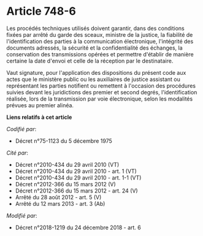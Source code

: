 # Article 748-6

Les procédés techniques utilisés doivent garantir, dans des conditions fixées par arrêté du garde des sceaux, ministre de la
justice, la fiabilité de l'identification des parties à la communication électronique, l'intégrité des documents adressés, la
sécurité et la confidentialité des échanges, la conservation des transmissions opérées et permettre d'établir de manière
certaine la date d'envoi et celle de la réception par le destinataire.

Vaut signature, pour l'application des dispositions du présent code aux actes que le ministère public ou les auxiliaires de
justice assistant ou représentant les parties notifient ou remettent à l'occasion des procédures suivies devant les
juridictions des premier et second degrés, l'identification réalisée, lors de la transmission par voie électronique, selon
les modalités prévues au premier alinéa.

**Liens relatifs à cet article**

_Codifié par_:

  - Décret n°75-1123 du 5 décembre 1975

_Cité par_:

  - Décret n°2010-434 du 29 avril 2010 (VT)
  - Décret n°2010-434 du 29 avril 2010 - art. 1 (VT)
  - Décret n°2010-434 du 29 avril 2010 - art. 1-1 (VT)
  - Décret n°2012-366 du 15 mars 2012 (V)
  - Décret n°2012-366 du 15 mars 2012 - art. 24 (V)
  - Arrêté du 28 août 2012 - art. 5 (V)
  - Arrêté du 12 mars 2013 - art. 3 (Ab)

_Modifié par_:

  - Décret n°2018-1219 du 24 décembre 2018 - art. 6

